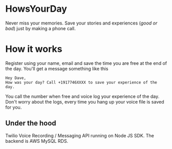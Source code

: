 HowsYourDay
=================================
Never miss your memories. Save your stories and experiences (_good or bad_) just by making a phone call.

# How it works
Register using your name, email and save the time you are free at the end of the day. You'll get a message something like this

```
Hey Dave,
How was your day? Call +1917746XXXX to save your experience of the day.
```
You call the number when free and voice log your experience of the day.
Don't worry about the logs, every time you hang up your voice file is saved for you.



## Under the hood

Twilio Voice Recording / Messaging API running on Node JS SDK. The backend is AWS MySQL RDS.
